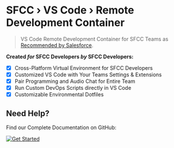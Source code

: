SFCC › VS Code › Remote Development Container
===

> VS Code Remote Development Container for SFCC Teams as [Recommended by Salesforce](https://developer.salesforce.com/tools/vscode/en/user-guide/remote-development).

**Created _for_ SFCC Developers _by_ SFCC Developers:**

- [X] Cross-Platform Virtual Environment for SFCC Developers
- [X] Customized VS Code with Your Teams Settings & Extensions
- [X] Pair Programming and Audio Chat for Entire Team
- [X] Run Custom DevOps Scripts directly in VS Code
- [X] Customizable Environmental Dotfiles

Need Help?
---

Find our Complete Documentation on GitHub:

[![Get Started](https://img.shields.io/badge/View-Documentation-blue.svg?style=for-the-badge&logo=github&logoColor=ffffff&logoWidth=16)](https://github.com/redvanworkshop/sfcc-vscode-remote#readme)
